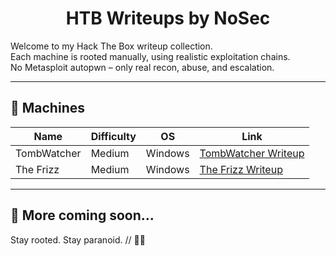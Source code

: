 <h1 align="center">HTB Writeups by NoSec</h1>

Welcome to my Hack The Box writeup collection.  
Each machine is rooted manually, using realistic exploitation chains.  
No Metasploit autopwn – only real recon, abuse, and escalation.

---

## 📌 Machines

| Name        | Difficulty | OS      | Link |
|-------------|------------|---------|------|
| TombWatcher | Medium     | Windows | [TombWatcher Writeup](htb_tomb_watcher_writeup.md) |
| The Frizz   | Medium     | Windows | [The Frizz Writeup](htb_the_frizz_writeup.md)     |

---

## 🚀 More coming soon...
Stay rooted. Stay paranoid. // 🕵️‍♂️